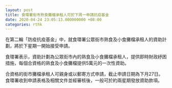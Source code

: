 ```yaml
---
layout: post
title: 食環署街市熟食攤檔承租人可於下周一申請抗疫基金
date: 2020-04-24 23:05:13.000000000 +08:00
categories: rthk
---
```


在第二輪「防疫抗疫基金」中，就食環署公眾街市熟食及小食攤檔承租人的資助計劃，將於下星期一開始接受申請。

食環署表示，資助計劃為公眾街市內的熟食及小食攤檔承租人，提供即時財政紓困措施，每個合資格的熟食及小食攤檔提供5萬元的一次性資助。 　　 　　

合資格的街市攤檔承租人可親身或以郵寄方式申請，截止申請日期為下月27日。食環署收到申請表格及相關文件並經審核後，一般可於約兩星期發放資助款項。
